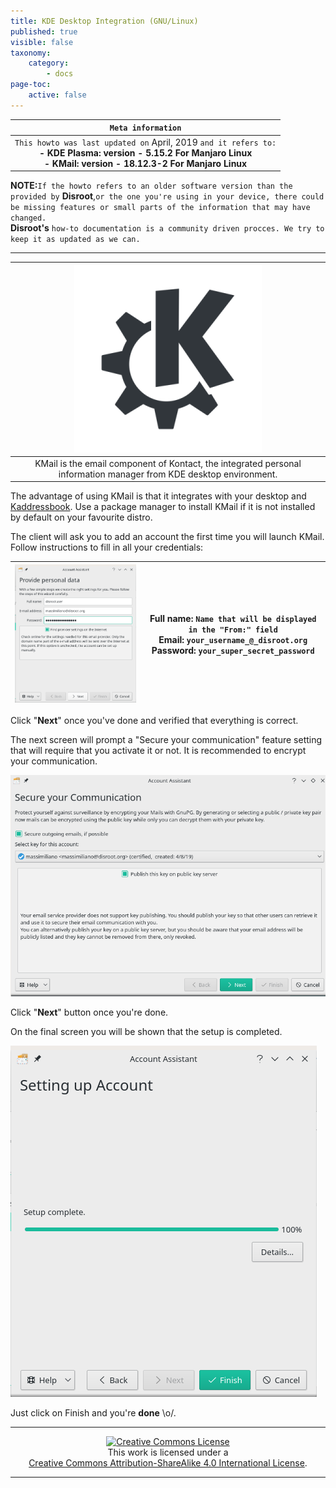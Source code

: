 ```yaml
---
title: KDE Desktop Integration (GNU/Linux)
published: true
visible: false
taxonomy:
    category:
        - docs
page-toc:
    active: false
---
```

|```Meta information```|
|:--:|
|```This howto was last updated on``` April, 2019 ```and it refers to:```<br>**- KDE Plasma: version - 5.15.2 For Manjaro Linux**<br>**- KMail: version - 18.12.3-2 For Manjaro Linux**|

**NOTE:**```If the howto refers to an older software version than the provided by``` **Disroot**,```or the one you're using in your device, there could be missing features or small parts of the information that may have changed.```<br> **Disroot's** ```how-to documentation is a community driven procces. We try to keep it as updated as we can.```

---
|![](en/kde.png)|
|:--:|
|KMail is the email component of Kontact, the integrated personal information manager from KDE desktop environment.|

The advantage of using KMail is that it integrates with your desktop and [Kaddressbook](/cloud/apps/contacts/desktop/kde-desktop-integration). Use a package manager to install KMail if it is not installed by default on your favourite distro.  

The client will ask you to add an account the first time you will launch KMail.
Follow instructions to fill in all your credentials:

|![](en/kmail1.png)|Full name: ```Name that will be displayed in the "From:" field```<br>Email: ```your_username_@_disroot.org```<br>Password: ```your_super_secret_password```|
|:--:|--|

Click "**Next**" once you've done and verified that everything is correct.

The next screen will prompt a "Secure your communication" feature setting that will require that you activate it or not. It is recommended to encrypt your communication.

![](en/kmail2.png)

Click "**Next**" button once you're done.


On the final screen you will be shown that the setup is completed.

![](en/kmail3.png)

Just click on Finish and you're **done** \o/.

---

 <center><a rel="license" href="http://creativecommons.org/licenses/by- sa/4.0/"><img alt="Creative Commons License" style="border-width:0" src="https://i.creativecommons.org/l/by-sa/4.0/88x31.png" /></a><br />This work is licensed under a <br><a rel="license" href="http://creativecommons.org/licenses/by-sa/4.0/">Creative Commons Attribution-ShareAlike 4.0 International License</a>.</center>

---
